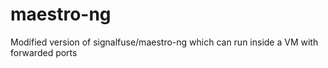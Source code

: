 maestro-ng
==========

Modified version of signalfuse/maestro-ng which can run inside a VM with forwarded ports
